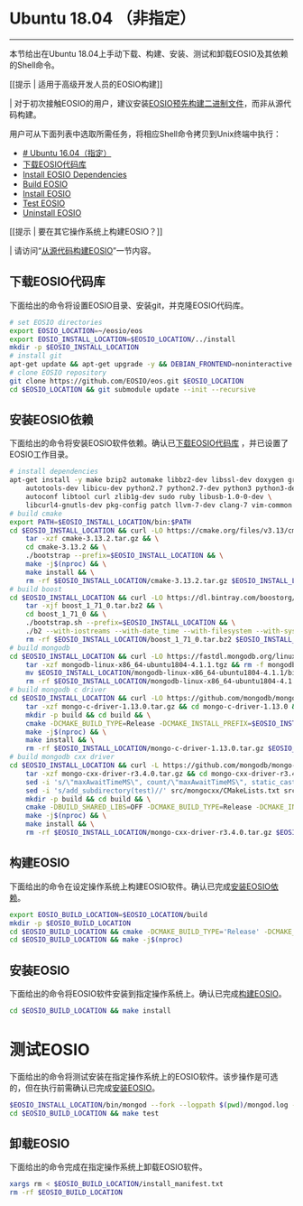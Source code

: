 # Ubuntu 18.04 （非指定）
---


本节给出在Ubuntu 18.04上手动下载、构建、安装、测试和卸载EOSIO及其依赖的Shell命令。


[[提示 | 适用于高级开发人员的EOSIO构建]]

| 对于初次接触EOSIO的用户，建议安装[EOSIO预先构建二进制文件](../../../00_install-prebuilt-binaries.md)，而非从源代码构建。

用户可从下面列表中选取所需任务，将相应Shell命令拷贝到Unix终端中执行：


- [# Ubuntu 16.04（指定）](#h1-id%22ubuntu-1604e68c87e5ae9a-4%22ubuntu-1604%e6%8c%87%e5%ae%9ah1)
- [下载EOSIO代码库](#%e4%b8%8b%e8%bd%bdeosio%e4%bb%a3%e7%a0%81%e5%ba%93)
- [Install EOSIO Dependencies](#install-eosio-dependencies)
- [Build EOSIO](#build-eosio)
- [Install EOSIO](#install-eosio)
- [Test EOSIO](#test-eosio)
- [Uninstall EOSIO](#uninstall-eosio)


[[提示 | 要在其它操作系统上构建EOSIO？]]

| 请访问“[从源代码构建EOSIO](../../index.md)”一节内容。



## 下载EOSIO代码库

下面给出的命令将设置EOSIO目录、安装git，并克隆EOSIO代码库。

```sh
# set EOSIO directories
export EOSIO_LOCATION=~/eosio/eos
export EOSIO_INSTALL_LOCATION=$EOSIO_LOCATION/../install
mkdir -p $EOSIO_INSTALL_LOCATION
# install git
apt-get update && apt-get upgrade -y && DEBIAN_FRONTEND=noninteractive apt-get install -y git
# clone EOSIO repository
git clone https://github.com/EOSIO/eos.git $EOSIO_LOCATION
cd $EOSIO_LOCATION && git submodule update --init --recursive
```

## 安装EOSIO依赖

下面给出的命令将安装EOSIO软件依赖。确认已[下载EOSIO代码库](#%e4%b8%8b%e8%bd%bdeosio%e4%bb%a3%e7%a0%81%e5%ba%93) ，并已设置了EOSIO工作目录。

```sh
# install dependencies
apt-get install -y make bzip2 automake libbz2-dev libssl-dev doxygen graphviz libgmp3-dev \
    autotools-dev libicu-dev python2.7 python2.7-dev python3 python3-dev \
    autoconf libtool curl zlib1g-dev sudo ruby libusb-1.0-0-dev \
    libcurl4-gnutls-dev pkg-config patch llvm-7-dev clang-7 vim-common jq
# build cmake
export PATH=$EOSIO_INSTALL_LOCATION/bin:$PATH
cd $EOSIO_INSTALL_LOCATION && curl -LO https://cmake.org/files/v3.13/cmake-3.13.2.tar.gz && \
    tar -xzf cmake-3.13.2.tar.gz && \
    cd cmake-3.13.2 && \
    ./bootstrap --prefix=$EOSIO_INSTALL_LOCATION && \
    make -j$(nproc) && \
    make install && \
    rm -rf $EOSIO_INSTALL_LOCATION/cmake-3.13.2.tar.gz $EOSIO_INSTALL_LOCATION/cmake-3.13.2
# build boost
cd $EOSIO_INSTALL_LOCATION && curl -LO https://dl.bintray.com/boostorg/release/1.71.0/source/boost_1_71_0.tar.bz2 && \
    tar -xjf boost_1_71_0.tar.bz2 && \
    cd boost_1_71_0 && \
    ./bootstrap.sh --prefix=$EOSIO_INSTALL_LOCATION && \
    ./b2 --with-iostreams --with-date_time --with-filesystem --with-system --with-program_options --with-chrono --with-test -q -j$(nproc) install && \
    rm -rf $EOSIO_INSTALL_LOCATION/boost_1_71_0.tar.bz2 $EOSIO_INSTALL_LOCATION/boost_1_71_0
# build mongodb
cd $EOSIO_INSTALL_LOCATION && curl -LO https://fastdl.mongodb.org/linux/mongodb-linux-x86_64-ubuntu1804-4.1.1.tgz && \
    tar -xzf mongodb-linux-x86_64-ubuntu1804-4.1.1.tgz && rm -f mongodb-linux-x86_64-ubuntu1804-4.1.1.tgz && \
    mv $EOSIO_INSTALL_LOCATION/mongodb-linux-x86_64-ubuntu1804-4.1.1/bin/* $EOSIO_INSTALL_LOCATION/bin/ && \
    rm -rf $EOSIO_INSTALL_LOCATION/mongodb-linux-x86_64-ubuntu1804-4.1.1
# build mongodb c driver
cd $EOSIO_INSTALL_LOCATION && curl -LO https://github.com/mongodb/mongo-c-driver/releases/download/1.13.0/mongo-c-driver-1.13.0.tar.gz && \
    tar -xzf mongo-c-driver-1.13.0.tar.gz && cd mongo-c-driver-1.13.0 && \
    mkdir -p build && cd build && \
    cmake -DCMAKE_BUILD_TYPE=Release -DCMAKE_INSTALL_PREFIX=$EOSIO_INSTALL_LOCATION -DENABLE_BSON=ON -DENABLE_SSL=OPENSSL -DENABLE_AUTOMATIC_INIT_AND_CLEANUP=OFF -DENABLE_STATIC=ON -DENABLE_ICU=OFF -DENABLE_SNAPPY=OFF .. && \
    make -j$(nproc) && \
    make install && \
    rm -rf $EOSIO_INSTALL_LOCATION/mongo-c-driver-1.13.0.tar.gz $EOSIO_INSTALL_LOCATION/mongo-c-driver-1.13.0
# build mongodb cxx driver
cd $EOSIO_INSTALL_LOCATION && curl -L https://github.com/mongodb/mongo-cxx-driver/archive/r3.4.0.tar.gz -o mongo-cxx-driver-r3.4.0.tar.gz && \
    tar -xzf mongo-cxx-driver-r3.4.0.tar.gz && cd mongo-cxx-driver-r3.4.0 && \
    sed -i 's/\"maxAwaitTimeMS\", count/\"maxAwaitTimeMS\", static_cast<int64_t>(count)/' src/mongocxx/options/change_stream.cpp && \
    sed -i 's/add_subdirectory(test)//' src/mongocxx/CMakeLists.txt src/bsoncxx/CMakeLists.txt && \
    mkdir -p build && cd build && \
    cmake -DBUILD_SHARED_LIBS=OFF -DCMAKE_BUILD_TYPE=Release -DCMAKE_INSTALL_PREFIX=$EOSIO_INSTALL_LOCATION .. && \
    make -j$(nproc) && \
    make install && \
    rm -rf $EOSIO_INSTALL_LOCATION/mongo-cxx-driver-r3.4.0.tar.gz $EOSIO_INSTALL_LOCATION/mongo-cxx-driver-r3.4.0
```


## 构建EOSIO

下面给出的命令在设定操作系统上构建EOSIO软件。确认已完成[安装EOSIO依赖](#%e5%ae%89%e8%a3%85eosio%e4%be%9d%e8%b5%96)。

```sh
export EOSIO_BUILD_LOCATION=$EOSIO_LOCATION/build
mkdir -p $EOSIO_BUILD_LOCATION
cd $EOSIO_BUILD_LOCATION && cmake -DCMAKE_BUILD_TYPE='Release' -DCMAKE_CXX_COMPILER='clang++-7' -DCMAKE_C_COMPILER='clang-7' -DLLVM_DIR='/usr/lib/llvm-7/lib/cmake/llvm' -DCMAKE_INSTALL_PREFIX=$EOSIO_INSTALL_LOCATION -DBUILD_MONGO_DB_PLUGIN=true ..
cd $EOSIO_BUILD_LOCATION && make -j$(nproc)
```

## 安装EOSIO

下面给出的命令将EOSIO软件安装到指定操作系统上。确认已完成[构建EOSIO](#%e6%9e%84%e5%bb%baeosio)。

```sh
cd $EOSIO_BUILD_LOCATION && make install
```

# 测试EOSIO

下面给出的命令将测试安装在指定操作系统上的EOSIO软件。该步操作是可选的，但在执行前需确认已完成[安装EOSIO](#%e5%ae%89%e8%a3%85eosio)。

```sh
$EOSIO_INSTALL_LOCATION/bin/mongod --fork --logpath $(pwd)/mongod.log --dbpath $(pwd)/mongodata
cd $EOSIO_BUILD_LOCATION && make test
```

## 卸载EOSIO

下面给出的命令完成在指定操作系统上卸载EOSIO软件。

```sh
xargs rm < $EOSIO_BUILD_LOCATION/install_manifest.txt
rm -rf $EOSIO_BUILD_LOCATION
```
